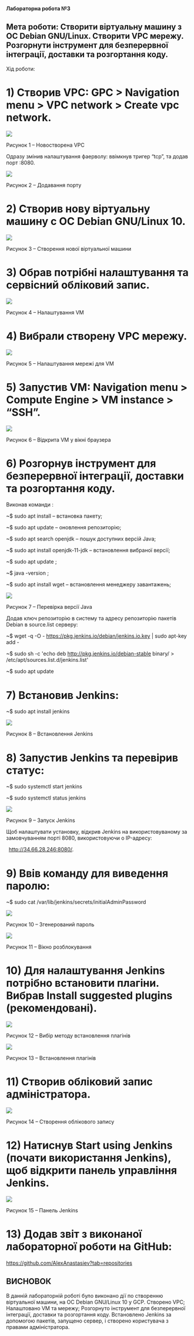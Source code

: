 ﻿
**Лабораторна робота №3**


## Мета роботи: Створити віртуальну машину з ОС Debian GNU/Linux. Створити  VPC мережу. Розгорнути інструмент для безперервної інтеграції, доставки та розгортання коду.

Хід роботи:

# 1) Створив VPC: GPC > Navigation menu > VPC network > Create vpc network.

![](Aspose.Words.14a0d664-00c9-41ab-8e6e-bedcb2bfeae4.001.png)

Рисунок 1 – Новостворена VPC

Одразу змінив налаштування фаерволу: ввімкнув тригер “tcp”, та додав порт :8080. 

![](Aspose.Words.14a0d664-00c9-41ab-8e6e-bedcb2bfeae4.002.png)

Рисунок 2 – Додавання порту



# 2) Cтворив нову віртуальну машину с ОС Debian GNU/Linux 10. 

![](Aspose.Words.14a0d664-00c9-41ab-8e6e-bedcb2bfeae4.003.png)

Рисунок 3 – Створення нової віртуальної машини

# 3) Обрав потрібні налаштування та сервісний обліковий запис. 


![](Aspose.Words.14a0d664-00c9-41ab-8e6e-bedcb2bfeae4.004.png)

Рисунок 4 – Налаштування VM



# 4) Вибрали створену VPC мережу.

![](Aspose.Words.14a0d664-00c9-41ab-8e6e-bedcb2bfeae4.005.png)

Рисунок 5 – Налаштування мережі для VM 


# 5) Запустив VM: Navigation menu > Compute Engine > VM instance > “SSH”.

![](Aspose.Words.14a0d664-00c9-41ab-8e6e-bedcb2bfeae4.006.png)

Рисунок 6 – Відкрита VM у вікні браузера



# 6) Розгорнув інструмент для безперервної інтеграції, доставки та розгортання коду.

Виконав команди :

~$ sudo apt install – встановка пакету;

~$ sudo apt update – оновлення репозиторію;

~$ sudo apt search openjdk – пошук доступних версій Java;

~$ sudo apt install openjdk-11-jdk – встановлення вибраної версії;

~$ sudo apt update ;

~$ java -version ;

~$ sudo apt install wget – встановлення менеджеру завантажень;

![](Aspose.Words.14a0d664-00c9-41ab-8e6e-bedcb2bfeae4.007.png)

Рисунок 7 – Перевірка версії Java

Додав ключ репозиторію в систему та адресу репозиторію пакетів Debian в source.list серверу:

~$ wget -q -O - https://pkg.jenkins.io/debian/jenkins.io.key | sudo apt-key add - 

~$ sudo sh -c 'echo deb http://pkg.jenkins.io/debian-stable binary/ > /etc/apt/sources.list.d/jenkins.list' 

~$ sudo apt update 

# 7) Встановив Jenkins:

~$ sudo apt install jenkins

![](Aspose.Words.14a0d664-00c9-41ab-8e6e-bedcb2bfeae4.008.png)

Рисунок 8 – Встановлення Jenkins

# 8) Запустив Jenkins та перевірив статус:

~$ sudo systemctl start jenkins 

~$ sudo systemctl status jenkins 

![](Aspose.Words.14a0d664-00c9-41ab-8e6e-bedcb2bfeae4.009.png)

Рисунок 9 – Запуск Jenkins

Щоб налаштувати установку, відкрив Jenkins на використовуваному за замовчуванням порті 8080, використовуючи о IP-адресу:

` `<http://34.66.28.246:8080/>. 

# 9) Ввів команду для виведення паролю: 

~$ sudo cat /var/lib/jenkins/secrets/initialAdminPassword

![](Aspose.Words.14a0d664-00c9-41ab-8e6e-bedcb2bfeae4.010.png)

Рисунок 10 – Згенерований пароль

![](Aspose.Words.14a0d664-00c9-41ab-8e6e-bedcb2bfeae4.011.png)

Рисунок 11 – Вікно розблокування

# 10) Для налаштування Jenkins потрібно встановити плагіни. Вибрав Install suggested plugins (рекомендовані).

![](Aspose.Words.14a0d664-00c9-41ab-8e6e-bedcb2bfeae4.012.png)

Рисунок 12 – Вибір методу встановлення плагінів


![](Aspose.Words.14a0d664-00c9-41ab-8e6e-bedcb2bfeae4.013.png)

Рисунок 13 – Встановлення плагінів

# 11) Створив обліковий запис адміністратора.

![](Aspose.Words.14a0d664-00c9-41ab-8e6e-bedcb2bfeae4.014.png)

Рисунок 14 – Створення облікового запису



# 12) Натиснув Start using Jenkins (почати використання Jenkins), щоб відкрити панель управління Jenkins.

![](Aspose.Words.14a0d664-00c9-41ab-8e6e-bedcb2bfeae4.015.png)

Рисунок 15 – Панель Jenkins 

# 13) Додав звіт з виконаної лабораторної роботи на GitHub:

<https://github.com/AlexAnastasiev?tab=repositories>

## ВИСНОВОК

В данній лабораторній роботі було виконано дії по створенню віртуальної машини, на ОС Debian GNU/Linux 10  у GСP. Створено VPC; Налаштовано VM та мережу; Розгорнуто інструмент для безперервної інтеграції, доставки та розгортання коду. Встановлено Jenkins за допомогою пакетів, запущено сервер, і створено користувача з правами адміністратора. 

